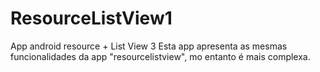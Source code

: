 # ResourceListView1
App android resource + List View 3
Esta app apresenta as mesmas funcionalidades da app "resourcelistview", mo entanto é mais
complexa.
